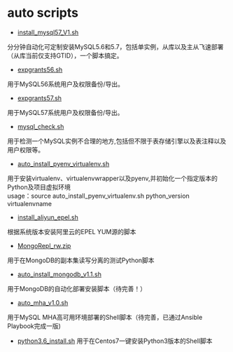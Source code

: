 auto  scripts
====
* [install_mysql57_V1.sh](https://github.com/coral1412/devops/blob/master/install_mysql57_V1.sh)

分分钟自动化可定制安装MySQL5.6和5.7，包括单实例，从库以及主从飞速部署（从库当前仅支持GTID），一个脚本搞定。

* [expgrants56.sh](https://github.com/coral1412/devops/blob/master/expgrants56.sh)

用于MySQL56系统用户及权限备份/导出。

* [expgrants57.sh](https://github.com/coral1412/devops/blob/master/expgrants57.sh)

用于MySQL57系统用户及权限备份/导出。

* [mysql_check.sh](https://github.com/coral1412/devops/blob/master/mysql_check.sh)

用于检测一个MySQL实例不合理的地方,包括但不限于表存储引擎以及表注释以及用户权限等。

* [auto_install_pyenv_virtualenv.sh](https://github.com/coral1412/devops/blob/master/auto_install_pyenv_virtualenv.sh)

用于安装virtualenv、virtualenvwrapper以及pyenv,并初始化一个指定版本的Python及项目虚拟环境<br>
usage：source auto_install_pyenv_virtualenv.sh  python_version  virtualenvname

* [install_aliyun_epel.sh](https://github.com/coral1412/devops/blob/master/install_aliyun_epel.sh)

根据系统版本安装阿里云的EPEL YUM源的脚本

* [MongoRepl_rw.zip](https://github.com/coral1412/devops/blob/master/MongoRepl_rw.zip)

用于在MongoDB的副本集读写分离的测试Python脚本

* [auto_install_mongodb_v1.1.sh](https://github.com/coral1412/devops/blob/master/auto_install_mongodb_v1.1.sh)

用于MongoDB的自动化部署安装脚本（待完善！）

* [auto_mha_v1.0.sh](https://github.com/coral1412/devops/blob/master/auto_mha_v1.0.sh)

用于MySQL MHA高可用环境部署的Shell脚本（待完善，已通过Ansible Playbook完成一版)

* [python3.6_install.sh](https://github.com/coral1412/devops/blob/master/python3.6_install.sh)
用于在Centos7一键安装Python3版本的Shell脚本
